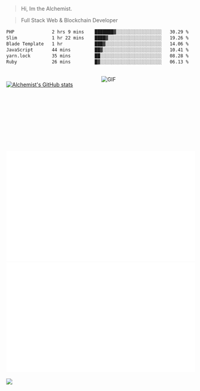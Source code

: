 > Hi, Im the Alchemist.

> Full Stack Web & Blockchain Developer


<!--START_SECTION:waka-->

```text
PHP              2 hrs 9 mins    ███████▓░░░░░░░░░░░░░░░░░   30.29 %
Slim             1 hr 22 mins    ████▓░░░░░░░░░░░░░░░░░░░░   19.26 %
Blade Template   1 hr            ███▓░░░░░░░░░░░░░░░░░░░░░   14.06 %
JavaScript       44 mins         ██▓░░░░░░░░░░░░░░░░░░░░░░   10.41 %
yarn.lock        35 mins         ██░░░░░░░░░░░░░░░░░░░░░░░   08.28 %
Ruby             26 mins         █▓░░░░░░░░░░░░░░░░░░░░░░░   06.13 %
```

<!--END_SECTION:waka-->


<br />

<img align="right" alt="GIF" src="https://user-images.githubusercontent.com/5355808/139111924-210cc6fa-9fb1-4dac-929d-6324a5836a92.gif" width="250" height="200" />

[![Alchemist's GitHub stats](https://github-readme-stats.vercel.app/api?username=DrMaxis&show_icons=true&theme=outrun&count_private=true)](#)

![](https://raw.githubusercontent.com/DrMaxis/github-stats-transparent/output/generated/overview.svg)
![](https://raw.githubusercontent.com/DrMaxis/github-stats-transparent/output/generated/languages.svg)

 
<a href="https://count.getloli.com/"><img src="https://count.getloli.com/get/@:maxis-the-alchemist?theme=rule34"></a>
<!-- https://count.getloli.com/get/@alchemist?theme=rule34 -->
<br>


